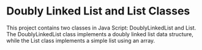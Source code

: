 # Doubly Linked List and List Classes
This project contains two classes in Java Script: DoublyLinkedList and List. The DoublyLinkedList class implements a doubly linked list data structure, while the List class implements a simple list using an array.

